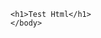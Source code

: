<html>
	<body style="background-image: url('background.png');background-repeat: no-repeat;background-attachment: fixed;background-size: 100% 100%;">
	
	<h1>Test Html</h1>
	</body>
</html>
